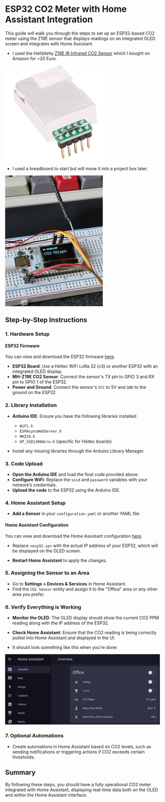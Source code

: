 
# ESP32 CO2 Meter with Home Assistant Integration

This guide will walk you through the steps to set up an ESP32-based CO2 meter using the Z19E sensor that displays readings on an integrated OLED screen and integrates with Home Assistant.

- I used the Hefddehy [Z19E IR Infrared CO2 Sensor](https://amzn.eu/d/8lvjU5Q) which I bought on Amazon for ~20 Euro.

![Z19E](./images/Z19E.png)

- I used a breadboard to start but will move it into a project box later.

![Prototype](./images/prototype.jpeg)

## Step-by-Step Instructions

### 1. **Hardware Setup**

#### ESP32 Firmware

You can view and download the ESP32 firmware [here](./esp32_code.ino).

- **ESP32 Board**: Use a Heltec WiFi LoRa 32 (v3) or another ESP32 with an integrated OLED display.
- **MH-Z19E CO2 Sensor**: Connect the sensor's TX pin to GPIO 3 and RX pin to GPIO 1 of the ESP32.
- **Power and Ground**: Connect the sensor's `VCC` to 5V and `GND` to the ground on the ESP32.

### 2. **Library Installation**

- **Arduino IDE**: Ensure you have the following libraries installed:
  - `WiFi.h`
  - `ESPAsyncWebServer.h`
  - `MHZ19.h`
  - `HT_SSD1306Wire.h` (specific for Heltec boards)

- Install any missing libraries through the Arduino Library Manager.

### 3. **Code Upload**

- **Open the Arduino IDE** and load the final code provided above.
- **Configure WiFi**: Replace the `ssid` and `password` variables with your network’s credentials.
- **Upload the code** to the ESP32 using the Arduino IDE.

### 4. **Home Assistant Setup**

- **Add a Sensor** in your `configuration.yaml` or another YAML file:

#### Home Assistant Configuration

You can view and download the Home Assistant configuration [here](./config/home_assistant.yaml).

- Replace `<esp32-ip>` with the actual IP address of your ESP32, which will be displayed on the OLED screen.

- **Restart Home Assistant** to apply the changes.

### 5. **Assigning the Sensor to an Area**

- Go to **Settings > Devices & Services** in Home Assistant.
- Find the `CO2 Sensor` entity and assign it to the "Office" area or any other area you prefer.

### 6. **Verify Everything is Working**

- **Monitor the OLED**: The OLED display should show the current CO2 PPM reading along with the IP address of the ESP32.
- **Check Home Assistant**: Ensure that the CO2 reading is being correctly pulled into Home Assistant and displayed in the UI.

- It should look something like this when you're done:

![Result](./images/result.png)

### 7. **Optional Automations**

- Create automations in Home Assistant based on CO2 levels, such as sending notifications or triggering actions if CO2 exceeds certain thresholds.

## Summary

By following these steps, you should have a fully operational CO2 meter integrated with Home Assistant, displaying real-time data both on the OLED and within the Home Assistant interface.
